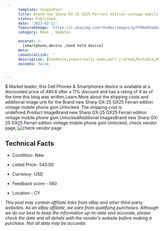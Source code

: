 ```yaml
---
      template: SinglePost
      title: Brand new Sharp GX-25 GX25 Ferrari edition vintage mobile phone gsm Unlocked
      status: Published
      date: '2023-02-11'
      featuredImage: 'https://i.ebayimg.com/thumbs/images/g/FYMAAOSwbbZh8mtc/s-l225.jpg'
      category: News , Updates

      excerpt: >-
        [smartphone,device ,hand held device]
      meta:
      canonicalLink: ''
      description: [handheld,industrially made,well crafted,Portable,Mobile,Compact,Convenient,Lightweight,Maneuverable,Man-portable,Miniature,Carriable,Hand-held,Light,Holdable,Transportable,Mobile device,Pocket-sized,On-the-go,Wireless,Cordless,Compact size,Convenient size, smartphone,device ,hand held device]
      noindex: false

        
---
```

$
    Market leader, this Cell Phones & Smartphones device is available at a discounted price of 480.6 after a 11% discount and has a rating of 4 as of the time this blog was written.Learn More about the shipping costs and additional image urls for the Brand new Sharp GX-25 GX25 Ferrari edition vintage mobile phone gsm Unlocked. The shipping cost is undefined.Product ImageBrand new Sharp GX-25 GX25 Ferrari edition vintage mobile phone gsm UnlockedAdditional ImagesBrand new Sharp GX-25 GX25 Ferrari edition vintage mobile phone gsm Unlocked, check vendor page, ![check vendor page](https://origin-galleryplus.ebayimg.com/ws/web/325509027349_2_0_1/225x225.jpg,https://origin-galleryplus.ebayimg.com/ws/web/325509027349_3_0_1/225x225.jpg,https://origin-galleryplus.ebayimg.com/ws/web/325509027349_4_0_1/225x225.jpg,https://origin-galleryplus.ebayimg.com/ws/web/325509027349_5_0_1/225x225.jpg,https://origin-galleryplus.ebayimg.com/ws/web/325509027349_6_0_1/225x225.jpg)
    
    

 ## Technical Facts 



     
      

 - Condition- New 


      

 - Listed Price- 540.00 


      

 - Currency- USD 


      

 - Feedback score - 560 


      

 - Location - CY 


      
      

 *_This post may contain affiliate links from eBay and other third-party websites. As an eBay affiliate, we earn from qualifying purchases. Although we do our best to keep the information up-to-date and accurate, please check the date and all details with the vendor's website before making a purchase. Not all data may be accurate._*



    
    
    
    
    